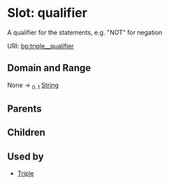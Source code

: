 
# Slot: qualifier


A qualifier for the statements, e.g. "NOT" for negation

URI: [bp:triple__qualifier](http://w3id.org/ontogpt/biological-process-templatetriple__qualifier)


## Domain and Range

None &#8594;  <sub>0..1</sub> [String](types/String.md)

## Parents


## Children


## Used by

 * [Triple](Triple.md)
